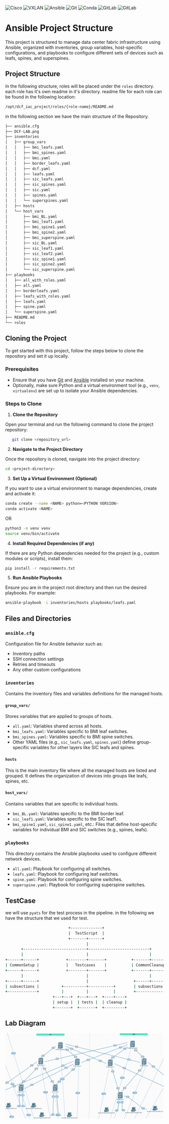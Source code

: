 ![Cisco](https://img.shields.io/badge/Cisco-Networking-blue?logo=cisco)
![VXLAN](https://img.shields.io/badge/VXLAN-Overlay%20Network-green)
![Ansible](https://img.shields.io/badge/ansible-2.17.4-blue?style=flat-square&logo=ansible)
![Git](https://img.shields.io/badge/Git-2.30.0-orange?logo=git)
![Conda](https://img.shields.io/badge/Conda-4.10.3-green?logo=anaconda)
![GitLab](https://img.shields.io/badge/GitLab-CI/CD-orange?logo=gitlab)
![GitLab](https://img.shields.io/badge/GitLab-14.10-blue?logo=gitlab)

# Ansible Project Structure
This project is structured to manage data center fabric infrastructure using Ansible, organized with inventories, group variables, host-specific configurations, and playbooks to configure different sets of devices such as leafs, spines, and superspines.

## Project Structure
In the following structure, roles will be placed under the `roles` directory. each role has it's own readme in it's directory.
readme file for each role can be found in the following location:
```bash
/opt/dcf_iac_project/roles/{role-name}/README.md
```

in the following section we have the main structure of the Repository.
```bash
├── ansible.cfg
├── DCF-LAB.png
├── inventories
│   ├── group_vars
│   │   ├── bmi_leafs.yaml
│   │   ├── bmi_spines.yaml
│   │   ├── bmi.yaml
│   │   ├── border_leafs.yaml
│   │   ├── dcf.yaml
│   │   ├── leafs.yaml
│   │   ├── sic_leafs.yaml
│   │   ├── sic_spines.yaml
│   │   ├── sic.yaml
│   │   ├── spines.yaml
│   │   └── superspines.yaml
│   ├── hosts
│   └── host_vars
│       ├── bmi_BL.yaml
│       ├── bmi_leaf1.yaml
│       ├── bmi_spine1.yaml
│       ├── bmi_spine2.yaml
│       ├── bmi_superspine.yaml
│       ├── sic_BL.yaml
│       ├── sic_leaf1.yaml
│       ├── sic_leaf2.yaml
│       ├── sic_spine1.yaml
│       ├── sic_spine2.yaml
│       └── sic_superspine.yaml
├── playbooks
│   ├── all_with_roles.yaml
│   ├── all.yaml
│   ├── borderleafs.yaml
│   ├── leafs_with_roles.yaml
│   ├── leafs.yaml
│   ├── spine.yaml
│   └── superspine.yaml
├── README.md
└── roles
```

## Cloning the Project
To get started with this project, follow the steps below to clone the repository and set it up locally.

### Prerequisites
- Ensure that you have [Git](https://git-scm.com/book/en/v2/Getting-Started-Installing-Git) and [Ansible](https://docs.ansible.com/ansible/latest/installation_guide/intro_installation.html) installed on your machine.
- Optionally, make sure Python and a virtual environment tool (e.g., `venv`, `virtualenv`) are set up to isolate your Ansible dependencies.

### Steps to Clone
1. **Clone the Repository**

Open your terminal and run the following command to clone the project repository:
```bash
   git clone <repository_url>
```

2. **Navigate to the Project Directory**

Once the repository is cloned, navigate into the project directory:
```bash
cd <project-directory>
```

3. **Set Up a Virtual Environment (Optional)**

If you want to use a virtual environment to manage dependencies, create and activate it:
```bash
conda create --name <NAME> python=<PYTHON VERSION>
conda activate <NAME>
```
OR
```bash
python3 -m venv venv
source venv/bin/activate
```

4. **Install Required Dependencies (if any)**

If there are any Python dependencies needed for the project (e.g., custom modules or scripts), install them:
```bash
pip install -r requirements.txt
```

5. **Run Ansible Playbooks**

Ensure you are in the project root directory and then run the desired playbooks. For example:
```bash
ansible-playbook -i inventories/hosts playbooks/leafs.yaml
```

## Files and Directories

### `ansible.cfg`
Configuration file for Ansible behavior such as:
- Inventory paths
- SSH connection settings
- Retries and timeouts
- Any other custom configurations

### `inventories`
Contains the inventory files and variables definitions for the managed hosts.

#### `group_vars/`
Stores variables that are applied to groups of hosts.

- `all.yaml`: Variables shared across all hosts.
- `bmi_leafs.yaml`: Variables specific to BMI leaf switches.
- `bmi_spines.yaml`: Variables specific to BMI spine switches.
- Other YAML files (e.g., `sic_leafs.yaml`, `spines.yaml`) define group-specific variables for other layers like SIC leafs and spines.

#### `hosts`
This is the main inventory file where all the managed hosts are listed and grouped. It defines the organization of devices into groups like leafs, spines, etc.

#### `host_vars/`
Contains variables that are specific to individual hosts.

- `bmi_BL.yaml`: Variables specific to the BMI border leaf.
- `sic_leaf1.yaml`: Variables specific to the SIC leaf1.
- `bmi_spine1.yaml`, `sic_spine1.yaml`, etc.: Files that define host-specific variables for individual BMI and SIC switches (e.g., spines, leafs).

### `playbooks`

This directory contains the Ansible playbooks used to configure different network devices.
- `all.yaml`: Playbook for configuring all switches.
- `leafs.yaml`: Playbook for configuring leaf switches.
- `spine.yaml`: Playbook for configuring spine switches.
- `superspine.yaml`: Playbook for configuring superspine switches.

## TestCase
we will use `pyats` for the test process in the pipeline. in the following we have the structure that we used for test.

```bash
                            +--------------+
                            |  TestScript  |
                            +-------+------+
                                    |
       +----------------------------+---------------------------+
       |                            |                           |
+------+------+            +--------+-------+           +-------+-------+
| CommonSetup |            |   Testcases    |           | CommonCleanup |
+------+------+            +--------+-------+           +-------+-------+
       |                            |                           |
+------+------+                     |                    +------+------+
| subsections |          +----------+-----------+        | subsections |
+-------------+          |          |           |        +-------------+
                     +---+---+  +---+---+  +----+----+
                     | setup |  | tests |  | cleanup |
                     +-------+  +-------+  +---------+
```

## Lab Diagram
![DCF LAB](DCF-LAB.png)